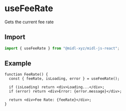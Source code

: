 # useFeeRate

Gets the current fee rate

## Import

```ts
import { useFeeRate } from "@midl-xyz/midl-js-react";
```

## Example

```tsx
function FeeRate() {
  const { feeRate, isLoading, error } = useFeeRate();

  if (isLoading) return <div>Loading...</div>;
  if (error) return <div>Error: {error.message}</div>;

  return <div>Fee Rate: {feeRate}</div>;
}
```
